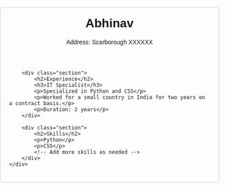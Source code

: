 <!DOCTYPE html>
<html lang="en">
<head>
    <meta charset="UTF-8">
    <meta name="viewport" content="width=device-width, initial-scale=1.0">
    <title>Abhinav's Resume</title>
    <style>
        body {
            font-family: Arial, sans-serif;
            margin: 0;
            padding: 0;
        }
        .container {
            max-width: 800px;
            margin: 20px auto;
            padding: 20px;
            border: 1px solid #ccc;
            border-radius: 5px;
        }
        h1, h2, h3 {
            margin-top: 0;
        }
        .section {
            margin-bottom: 20px;
        }
        .section h2 {
            margin-bottom: 10px;
        }
        .section p {
            margin: 5px 0;
        }
    </style>
</head>
<body>
    <div class="container">
        <header>
            <h1>Abhinav</h1>
            <p>Address: Scarborough XXXXXX</p>
        </header>

        <div class="section">
            <h2>Experience</h2>
            <h3>IT Specialist</h3>
            <p>Specialized in Python and CSS</p>
            <p>Worked for a small country in India for two years on a contract basis.</p>
            <p>Duration: 2 years</p>
        </div>

        <div class="section">
            <h2>Skills</h2>
            <p>Python</p>
            <p>CSS</p>
            <!-- Add more skills as needed -->
        </div>
    </div>
</body>
</html>
